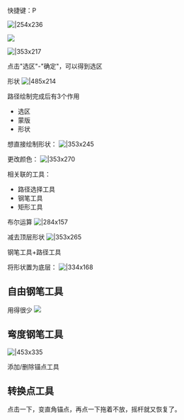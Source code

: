 
快捷键：P

![|254x236](https://imgs-1302581161.cos.ap-guangzhou.myqcloud.com/ob/20250521171338989.webp)

![](https://imgs-1302581161.cos.ap-guangzhou.myqcloud.com/ob/20250521174506832.webp)

![|353x217](https://imgs-1302581161.cos.ap-guangzhou.myqcloud.com/ob/20250521174652209.webp)

点击"选区"-"确定"，可以得到选区

形状
![|485x214](https://imgs-1302581161.cos.ap-guangzhou.myqcloud.com/ob/20250521174840320.webp)

路径绘制完成后有3个作用
- 选区
- 蒙版
- 形状

想直接绘制形状：
![|353x245](https://imgs-1302581161.cos.ap-guangzhou.myqcloud.com/ob/20250521175213308.webp)

更改颜色：
![|353x270](https://imgs-1302581161.cos.ap-guangzhou.myqcloud.com/ob/20250521175252249.webp)

相关联的工具：
- 路径选择工具
- 钢笔工具
- 矩形工具

布尔运算
![|284x157](https://imgs-1302581161.cos.ap-guangzhou.myqcloud.com/ob/20250521175439621.webp)

减去顶层形状
![|353x265](https://imgs-1302581161.cos.ap-guangzhou.myqcloud.com/ob/20250521184218086.webp)

钢笔工具+路径工具

将形状置为底层：
![|334x168](https://imgs-1302581161.cos.ap-guangzhou.myqcloud.com/ob/20250521184625524.webp)

## 自由钢笔工具
用得很少
![](https://imgs-1302581161.cos.ap-guangzhou.myqcloud.com/ob/20250521184738846.webp)

## 弯度钢笔工具
![|453x335](https://imgs-1302581161.cos.ap-guangzhou.myqcloud.com/ob/20250521190304362.webp)

添加/删除锚点工具

## 转换点工具
点击一下，变直角锚点，再点一下拖着不放，摇杆就又恢复了。


